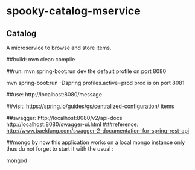 # spooky-catalog-mservice

## Catalog
A microservice to browse and store items. 


##build: 
mvn clean compile

##run: 
mvn spring-boot:run
dev the default profile on port 8080

mvn spring-boot:run -Dspring.profiles.active=prod
prod is on port 8081

##use: 
http://localhost:8080/message

##visit:
https://spring.io/guides/gs/centralized-configuration/
items

##swagger:
http://localhost:8080/v2/api-docs
http://localhost:8080/swagger-ui.html
###reference:
http://www.baeldung.com/swagger-2-documentation-for-spring-rest-api

##mongo
by now this application works on a local mongo instance only
thus du not forget to start it with the usual :

mongod
